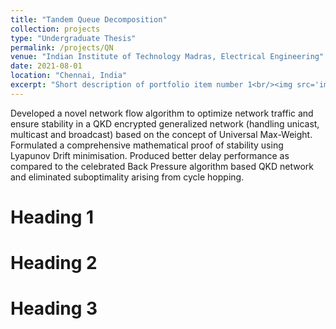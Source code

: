```yaml
---
title: "Tandem Queue Decomposition"
collection: projects
type: "Undergraduate Thesis"
permalink: /projects/QN
venue: "Indian Institute of Technology Madras, Electrical Engineering"
date: 2021-08-01
location: "Chennai, India"
excerpt: "Short description of portfolio item number 1<br/><img src='images/QNet.png' width="500">"
---
```


Developed a novel network flow algorithm to optimize network traffic and ensure stability in a QKD encrypted generalized network (handling unicast, multicast and broadcast) based on the concept of Universal Max-Weight. 
Formulated a comprehensive mathematical proof of stability using Lyapunov Drift minimisation. Produced better delay performance as compared to the celebrated Back Pressure algorithm based QKD network and eliminated suboptimality arising from cycle hopping.


Heading 1
======

Heading 2
======

Heading 3
======
